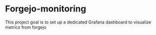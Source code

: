 # Forgejo-monitoring
This project  goal is to set up a dedicated Grafana dashboard to visualize metrics from forgejo 
